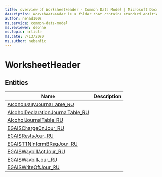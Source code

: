 ```yaml
---
title: overview of WorksheetHeader - Common Data Model | Microsoft Docs
description: WorksheetHeader is a folder that contains standard entities related to the Common Data Model.
author: nenad1002
ms.service: common-data-model
ms.reviewer: deonhe
ms.topic: article
ms.date: 7/13/2020
ms.author: nebanfic
---
```


# WorksheetHeader


## Entities

|Name|Description|
|---|---|
|[AlcoholDailyJournalTable_RU](AlcoholDailyJournalTable_RU.md)||
|[AlcoholDeclarationJournalTable_RU](AlcoholDeclarationJournalTable_RU.md)||
|[AlcoholJournalTable_RU](AlcoholJournalTable_RU.md)||
|[EGAISChargeOnJour_RU](EGAISChargeOnJour_RU.md)||
|[EGAISRestsJour_RU](EGAISRestsJour_RU.md)||
|[EGAISTTNInformBRegJour_RU](EGAISTTNInformBRegJour_RU.md)||
|[EGAISWaybillActJour_RU](EGAISWaybillActJour_RU.md)||
|[EGAISWaybillJour_RU](EGAISWaybillJour_RU.md)||
|[EGAISWriteOffJour_RU](EGAISWriteOffJour_RU.md)||
